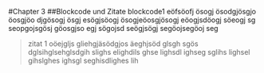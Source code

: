 #Chapter 3
##Blockcode und Zitate
	blockcode1 eöfsöofj ösogj ösodgjösgjo öosgjöo djgösogj ösgj esögjsöogj ösogjeöosgjösogj eöogjsdöogj söeogj
	sg seopgojsgösj göosgjso
	egj sögojsd seögjsögj segöojsegöoj seg
	
	
>zitat 1 oöejgljs gliehgjäsödgjos äeghjsöd glsgh sgös dglsihglsehglsdgih slighs elighdils ghse lighsdl ighseg
sglihs lighsel gihslghes ighsgl seghisdlighes lih

